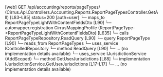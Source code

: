 [web] GET /api/accounting/reports/pageTypes/  (Cirrus.Api.Controllers.Accounting.Reports.ReportPageTypesController.GetAll)  [L83–L95] status=200 [auth=user]
  └─ maps_to ReportPageTypeLightWithContentFieldsDto [L90]
    └─ automapper.registration CirrusMappingProfile (ReportPageType->ReportPageTypeLightWithContentFieldsDto) [L635]
  └─ calls ReportPageTypeRepository.ReadQuery [L90]
  └─ query ReportPageType [L90]
    └─ reads_from ReportPageTypes
  └─ uses_service IControlledRepository<ReportPageType>
    └─ method ReadQuery [L90]
      └─ ... (no implementation details available)
  └─ uses_service IJurisdictionService (AddScoped)
    └─ method GetUserJurisdictions [L88]
      └─ implementation IJurisdictionService.GetUserJurisdictions [L17-L17]
      └─ ... (no implementation details available)

